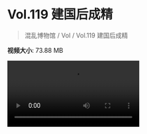 # Vol.119 建国后成精

> 混乱博物馆 / Vol / Vol.119 建国后成精

**视频大小**: 73.88 MB

<div class="video"><video src="https://file.hsyhx.top/archive/混乱博物馆/Vol/119.mp4" controls preload>🤔 您的浏览器不支持 video 标签</video></div>